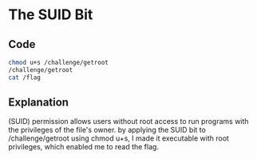 # The SUID Bit

## Code

```bash
chmod u+s /challenge/getroot
/challenge/getroot
cat /flag
```
## Explanation

(SUID) permission allows users without root access to run programs with the privileges of the file's owner.
by applying the SUID bit to /challenge/getroot using chmod u+s, I made it executable with root privileges,
which enabled me to read the flag.
